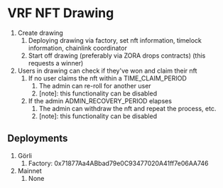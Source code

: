 # VRF NFT Drawing

1. Create drawing
   1. Deploying drawing via factory, set nft information, timelock information, chainlink coordinator
   2. Start off drawing (preferably via ZORA drops contracts) (this requests a winner)
2. Users in drawing can check if they've won and claim their nft
   1. If no user claims the nft within a TIME_CLAIM_PERIOD
      1. The admin can re-roll for another user
      2. [note]: this functionality can be disabled
   2. If the admin ADMIN_RECOVERY_PERIOD elapses
      1. The admin can withdraw the nft and repeat the process, etc. 
      2. [note]: this functionality can be disabled


## Deployments
1. Görli
   1. Factory: 0x71877Aa4ABbad79e0C93477020A41ff7e06AA746
2. Mainnet
   1. None